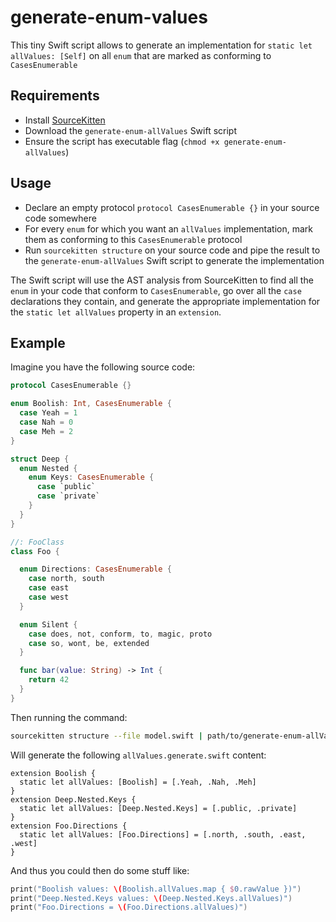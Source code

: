 # generate-enum-values

This tiny Swift script allows to generate an implementation for `static let allValues: [Self]` on all `enum` that are marked as conforming to `CasesEnumerable`

## Requirements

* Install [SourceKitten](https://github.com/jpsim/SourceKitten)
* Download the `generate-enum-allValues` Swift script
* Ensure the script has executable flag (`chmod +x generate-enum-allValues`)

## Usage

* Declare an empty protocol `protocol CasesEnumerable {}` in your source code somewhere
* For every `enum` for which you want an `allValues` implementation, mark them as conforming to this `CasesEnumerable` protocol
* Run `sourcekitten structure` on your source code and pipe the result to the `generate-enum-allValues` Swift script to generate the implementation

The Swift script will use the AST analysis from SourceKitten to find all the `enum` in your code that conform to `CasesEnumerable`, go over all the `case` declarations they contain, and generate the appropriate implementation for the `static let allValues` property in an `extension`.

## Example

Imagine you have the following source code:

```swift
protocol CasesEnumerable {}

enum Boolish: Int, CasesEnumerable {
  case Yeah = 1
  case Nah = 0
  case Meh = 2
}

struct Deep {
  enum Nested {
    enum Keys: CasesEnumerable {
      case `public`
      case `private`
    }
  }
}

//: FooClass
class Foo {

  enum Directions: CasesEnumerable {
    case north, south
    case east
    case west
  }

  enum Silent {
    case does, not, conform, to, magic, proto
    case so, wont, be, extended
  }

  func bar(value: String) -> Int {
    return 42
  }
}
```

Then running the command:

```sh
sourcekitten structure --file model.swift | path/to/generate-enum-allValues >allValues.generated.swift
```

Will generate the following `allValues.generate.swift` content:

```
extension Boolish {
  static let allValues: [Boolish] = [.Yeah, .Nah, .Meh]
}
extension Deep.Nested.Keys {
  static let allValues: [Deep.Nested.Keys] = [.public, .private]
}
extension Foo.Directions {
  static let allValues: [Foo.Directions] = [.north, .south, .east, .west]
}
```

And thus you could then do some stuff like:

```swift
print("Boolish values: \(Boolish.allValues.map { $0.rawValue })")
print("Deep.Nested.Keys values: \(Deep.Nested.Keys.allValues)")
print("Foo.Directions = \(Foo.Directions.allValues)")
```
